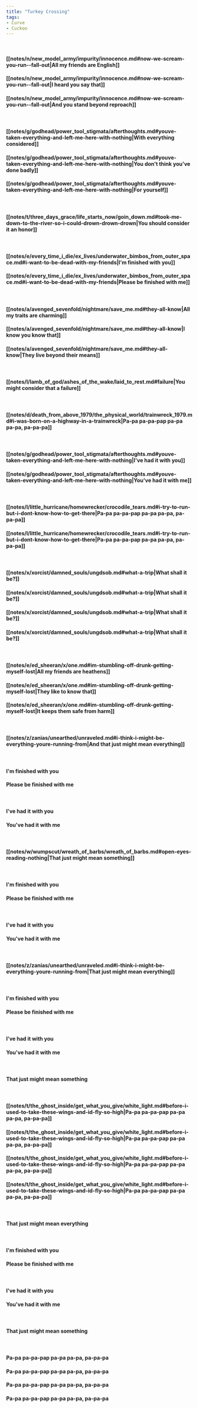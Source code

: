 ```yaml
---
title: "Turkey Crossing"
tags:
- Curve
- Cuckoo
---
```

&nbsp;
#### [[notes/n/new_model_army/impurity/innocence.md#now-we-scream-you-run--fall-out|All my friends are English]]
#### [[notes/n/new_model_army/impurity/innocence.md#now-we-scream-you-run--fall-out|I heard you say that]]
#### [[notes/n/new_model_army/impurity/innocence.md#now-we-scream-you-run--fall-out|And you stand beyond reproach]]
&nbsp;
#### [[notes/g/godhead/power_tool_stigmata/afterthoughts.md#youve-taken-everything-and-left-me-here-with-nothing|With everything considered]]
#### [[notes/g/godhead/power_tool_stigmata/afterthoughts.md#youve-taken-everything-and-left-me-here-with-nothing|You don't think you've done badly]]
#### [[notes/g/godhead/power_tool_stigmata/afterthoughts.md#youve-taken-everything-and-left-me-here-with-nothing|For yourself]]
&nbsp;
#### [[notes/t/three_days_grace/life_starts_now/goin_down.md#took-me-down-to-the-river-so-i-could-drown-drown-drown|You should consider it an honor]]
&nbsp;
#### [[notes/e/every_time_i_die/ex_lives/underwater_bimbos_from_outer_space.md#i-want-to-be-dead-with-my-friends|I'm finished with you]]
#### [[notes/e/every_time_i_die/ex_lives/underwater_bimbos_from_outer_space.md#i-want-to-be-dead-with-my-friends|Please be finished with me]]
&nbsp;
#### [[notes/a/avenged_sevenfold/nightmare/save_me.md#they-all-know|All my traits are charming]]
#### [[notes/a/avenged_sevenfold/nightmare/save_me.md#they-all-know|I know you know that]]
#### [[notes/a/avenged_sevenfold/nightmare/save_me.md#they-all-know|They live beyond their means]]
&nbsp;
#### [[notes/l/lamb_of_god/ashes_of_the_wake/laid_to_rest.md#failure|You might consider that a failure]]
&nbsp;
#### [[notes/d/death_from_above_1979/the_physical_world/trainwreck_1979.md#i-was-born-on-a-highway-in-a-trainwreck|Pa-pa pa-pa-pap pa-pa pa-pa, pa-pa-pa]]
&nbsp;
#### [[notes/g/godhead/power_tool_stigmata/afterthoughts.md#youve-taken-everything-and-left-me-here-with-nothing|I've had it with you]]
#### [[notes/g/godhead/power_tool_stigmata/afterthoughts.md#youve-taken-everything-and-left-me-here-with-nothing|You've had it with me]]
&nbsp;
#### [[notes/l/little_hurricane/homewrecker/crocodile_tears.md#i-try-to-run-but-i-dont-know-how-to-get-there|Pa-pa pa-pa-pap pa-pa pa-pa, pa-pa-pa]]
#### [[notes/l/little_hurricane/homewrecker/crocodile_tears.md#i-try-to-run-but-i-dont-know-how-to-get-there|Pa-pa pa-pa-pap pa-pa pa-pa, pa-pa-pa]]
&nbsp;
#### [[notes/x/xorcist/damned_souls/ungdsob.md#what-a-trip|What shall it be?]]
#### [[notes/x/xorcist/damned_souls/ungdsob.md#what-a-trip|What shall it be?]]
#### [[notes/x/xorcist/damned_souls/ungdsob.md#what-a-trip|What shall it be?]]
#### [[notes/x/xorcist/damned_souls/ungdsob.md#what-a-trip|What shall it be?]]
&nbsp;
#### [[notes/e/ed_sheeran/x/one.md#im-stumbling-off-drunk-getting-myself-lost|All my friends are heathens]]
#### [[notes/e/ed_sheeran/x/one.md#im-stumbling-off-drunk-getting-myself-lost|They like to know that]]
#### [[notes/e/ed_sheeran/x/one.md#im-stumbling-off-drunk-getting-myself-lost|It keeps them safe from harm]]
&nbsp;
#### [[notes/z/zanias/unearthed/unraveled.md#i-think-i-might-be-everything-youre-running-from|And that just might mean everything]]
&nbsp;
#### I'm finished with you
#### Please be finished with me
&nbsp;
#### I've had it with you
#### You've had it with me
&nbsp;
#### [[notes/w/wumpscut/wreath_of_barbs/wreath_of_barbs.md#open-eyes-reading-nothing|That just might mean something]]
&nbsp;
#### I'm finished with you
#### Please be finished with me
&nbsp;
#### I've had it with you
#### You've had it with me
&nbsp;
#### [[notes/z/zanias/unearthed/unraveled.md#i-think-i-might-be-everything-youre-running-from|That just might mean everything]]
&nbsp;
#### I'm finished with you
#### Please be finished with me
&nbsp;
#### I've had it with you
#### You've had it with me
&nbsp;
#### That just might mean something
&nbsp;
#### [[notes/t/the_ghost_inside/get_what_you_give/white_light.md#before-i-used-to-take-these-wings-and-id-fly-so-high|Pa-pa pa-pa-pap pa-pa pa-pa, pa-pa-pa]]
#### [[notes/t/the_ghost_inside/get_what_you_give/white_light.md#before-i-used-to-take-these-wings-and-id-fly-so-high|Pa-pa pa-pa-pap pa-pa pa-pa, pa-pa-pa]]
#### [[notes/t/the_ghost_inside/get_what_you_give/white_light.md#before-i-used-to-take-these-wings-and-id-fly-so-high|Pa-pa pa-pa-pap pa-pa pa-pa, pa-pa-pa]]
#### [[notes/t/the_ghost_inside/get_what_you_give/white_light.md#before-i-used-to-take-these-wings-and-id-fly-so-high|Pa-pa pa-pa-pap pa-pa pa-pa, pa-pa-pa]]
&nbsp;
#### That just might mean everything
&nbsp;
#### I'm finished with you
#### Please be finished with me
&nbsp;
#### I've had it with you
#### You've had it with me
&nbsp;
#### That just might mean something
&nbsp;
#### Pa-pa pa-pa-pap pa-pa pa-pa, pa-pa-pa
#### Pa-pa pa-pa-pap pa-pa pa-pa, pa-pa-pa
#### Pa-pa pa-pa-pap pa-pa pa-pa, pa-pa-pa
#### Pa-pa pa-pa-pap pa-pa pa-pa, pa-pa-pa
